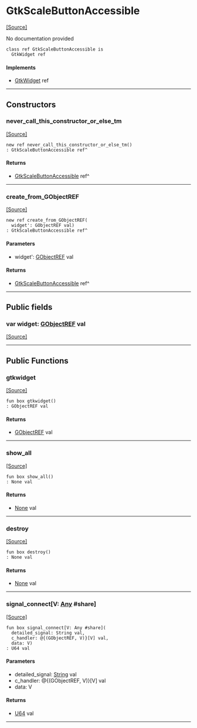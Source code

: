 # GtkScaleButtonAccessible
<span class="source-link">[[Source]](src/gtk3/GtkScaleButtonAccessible.md#L6)</span>

No documentation provided


```pony
class ref GtkScaleButtonAccessible is
  GtkWidget ref
```

#### Implements

* [GtkWidget](gtk3-GtkWidget.md) ref

---

## Constructors

### never_call_this_constructor_or_else_tm
<span class="source-link">[[Source]](src/gtk3/GtkScaleButtonAccessible.md#L13)</span>


```pony
new ref never_call_this_constructor_or_else_tm()
: GtkScaleButtonAccessible ref^
```

#### Returns

* [GtkScaleButtonAccessible](gtk3-GtkScaleButtonAccessible.md) ref^

---

### create_from_GObjectREF
<span class="source-link">[[Source]](src/gtk3/GtkScaleButtonAccessible.md#L16)</span>


```pony
new ref create_from_GObjectREF(
  widget': GObjectREF val)
: GtkScaleButtonAccessible ref^
```
#### Parameters

*   widget': [GObjectREF](gtk3-..-gobject-GObjectREF.md) val

#### Returns

* [GtkScaleButtonAccessible](gtk3-GtkScaleButtonAccessible.md) ref^

---

## Public fields

### var widget: [GObjectREF](gtk3-..-gobject-GObjectREF.md) val
<span class="source-link">[[Source]](src/gtk3/GtkScaleButtonAccessible.md#L10)</span>



---

## Public Functions

### gtkwidget
<span class="source-link">[[Source]](src/gtk3/GtkScaleButtonAccessible.md#L12)</span>


```pony
fun box gtkwidget()
: GObjectREF val
```

#### Returns

* [GObjectREF](gtk3-..-gobject-GObjectREF.md) val

---

### show_all
<span class="source-link">[[Source]](src/gtk3/GtkWidget.md#L4)</span>


```pony
fun box show_all()
: None val
```

#### Returns

* [None](builtin-None.md) val

---

### destroy
<span class="source-link">[[Source]](src/gtk3/GtkWidget.md#L7)</span>


```pony
fun box destroy()
: None val
```

#### Returns

* [None](builtin-None.md) val

---

### signal_connect\[V: [Any](builtin-Any.md) #share\]
<span class="source-link">[[Source]](src/gtk3/GtkWidget.md#L10)</span>


```pony
fun box signal_connect[V: Any #share](
  detailed_signal: String val,
  c_handler: @{(GObjectREF, V)}[V] val,
  data: V)
: U64 val
```
#### Parameters

*   detailed_signal: [String](builtin-String.md) val
*   c_handler: @{(GObjectREF, V)}[V] val
*   data: V

#### Returns

* [U64](builtin-U64.md) val

---

